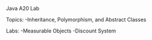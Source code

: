 Java A20 Lab

Topics: 
-Inheritance, Polymorphism, and Abstract Classes

Labs:
-Measurable Objects
-Discount System
